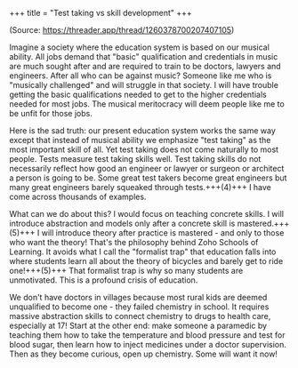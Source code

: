 +++
title = "Test taking vs skill development"
+++

(Source: https://threader.app/thread/1260378700207407105)

Imagine a society where the education system is based on our musical ability. All jobs demand that "basic" qualification and credentials in music are much sought after and are required to train to be doctors, lawyers and engineers. After all who can be against music? Someone like me who is "musically challenged" and will struggle in that society. I will have trouble getting the basic qualifications needed to get to the higher credentials needed for most jobs. The musical meritocracy will deem people like me to be unfit for those jobs.

Here is the sad truth: our present education system works the same way except that instead of musical ability we emphasize "test taking" as the most important skill of all. Yet test taking does not come naturally to most people. Tests measure test taking skills well. Test taking skills do not necessarily reflect how good an engineer or lawyer or surgeon or architect a person is going to be. Some great test takers become great engineers but many great engineers barely squeaked through tests.+++(4)+++ I have come across thousands of examples. 

What can we do about this? I would focus on teaching concrete skills. I will introduce abstraction and models only after a concrete skill is mastered.+++(5)+++ I will introduce theory after practice is mastered - and only to those who want the theory! That's the philosophy behind Zoho Schools of Learning. It avoids what I call the "formalist trap" that education falls into where students learn all about the theory of bicycles and barely get to ride one!+++(5)+++ That formalist trap is why so many students are unmotivated. This is a profound crisis of education.

We don't have doctors in villages because most rural kids are deemed unqualified to become one - they failed chemistry in school. It requires massive abstraction skills to connect chemistry to drugs to health care, especially at 17! Start at the other end: make someone a paramedic by teaching them how to take the temperature and blood pressure and test for blood sugar, then learn how to inject medicines under a doctor supervision. Then as they become curious, open up chemistry. Some will want it now! 
